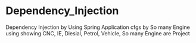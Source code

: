 # Dependency_Injection
Dependency Injection by Using Spring Application cfgs by So many Engine  using showing CNC, IE, Diesial, Petrol, Vehicle, So many Engine are Project
